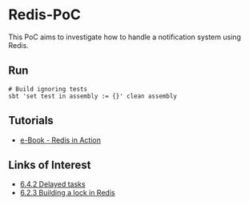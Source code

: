 # Redis-PoC
This PoC aims to investigate how to handle a notification system using Redis.

## Run

```
# Build ignoring tests
sbt 'set test in assembly := {}' clean assembly

```

## Tutorials

- [e-Book - Redis in Action](https://redislabs.com/community/ebook/)


## Links of Interest
- [6.4.2 Delayed tasks](https://redislabs.com/ebook/part-2-core-concepts/chapter-6-application-components-in-redis/6-4-task-queues/6-4-2-delayed-tasks/)
- [6.2.3 Building a lock in Redis](https://redislabs.com/ebook/part-2-core-concepts/chapter-6-application-components-in-redis/6-2-distributed-locking/6-2-3-building-a-lock-in-redis/)
